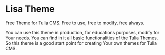 # Lisa Theme
Free Theme for Tulia CMS. Free to use, free to modify, free always.

You can use this theme in production, for educations purposes, modify for Your needs.
You can find in it all basic functionalities of the Tulia Themes. So this theme is a
good start point for creating Your own themes for Tulia CMS. 

